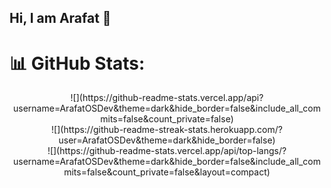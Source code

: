 ## Hi, I am Arafat 👋

<!--
**ArafatOSDev/ArafatOSDev** is a ✨ _special_ ✨ repository because its `README.md` (this file) appears on your GitHub profile.

Here are some ideas to get you started:

- 🔭 I’m currently working on ...
- 🌱 I’m currently learning ...
- 👯 I’m looking to collaborate on ...
- 🤔 I’m looking for help with ...
- 💬 Ask me about ...
- 📫 How to reach me: ...
- 😄 Pronouns: ...
- ⚡ Fun fact: ...
-->

# 📊 GitHub Stats:
<div align="center">
![](https://github-readme-stats.vercel.app/api?username=ArafatOSDev&theme=dark&hide_border=false&include_all_commits=false&count_private=false)<br/>
![](https://github-readme-streak-stats.herokuapp.com/?user=ArafatOSDev&theme=dark&hide_border=false)<br/>
![](https://github-readme-stats.vercel.app/api/top-langs/?username=ArafatOSDev&theme=dark&hide_border=false&include_all_commits=false&count_private=false&layout=compact)

</div>
